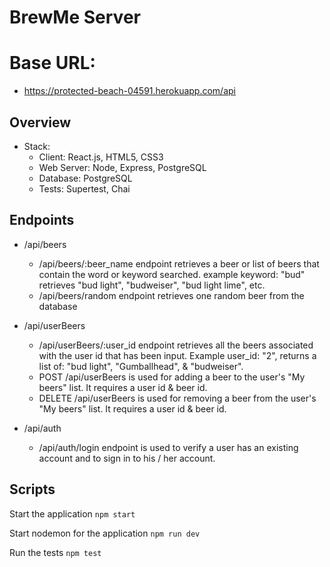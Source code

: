 # BrewMe Server

# Base URL:
- https://protected-beach-04591.herokuapp.com/api

## Overview

- Stack:
  - Client: React.js, HTML5, CSS3
  - Web Server: Node, Express, PostgreSQL 
  - Database: PostgreSQL 
  - Tests: Supertest, Chai

## Endpoints
- /api/beers
    - /api/beers/:beer_name endpoint retrieves a beer or list of beers that contain the word or keyword searched. example keyword: "bud" retrieves "bud light", "budweiser", "bud light lime", etc.
    - /api/beers/random endpoint retrieves one random beer from the database

- /api/userBeers
    - /api/userBeers/:user_id endpoint retrieves all the beers associated with the user id that has been input. Example user_id: "2", returns a list of: "bud light", "Gumballhead", & "budweiser".
    - POST /api/userBeers is used for adding a beer to the user's "My beers" list. It requires a user id & beer id.
    - DELETE /api/userBeers is used for removing a beer from the user's "My beers" list. It requires a user id & beer id.

- /api/auth
    - /api/auth/login endpoint is used to verify a user has an existing account and to sign in to his / her account.

## Scripts

Start the application `npm start`

Start nodemon for the application `npm run dev`

Run the tests `npm test`
